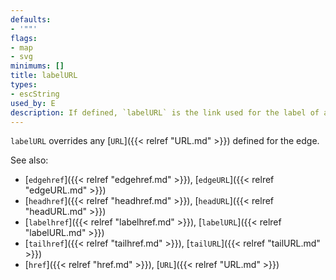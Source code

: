 ```yaml
---
defaults:
- '""'
flags:
- map
- svg
minimums: []
title: labelURL
types:
- escString
used_by: E
description: If defined, `labelURL` is the link used for the label of an edge
---
```


`labelURL` overrides any [`URL`]({{< relref "URL.md" >}}) defined for the edge.

See also:

- [`edgehref`]({{< relref "edgehref.md" >}}), [`edgeURL`]({{< relref "edgeURL.md" >}})
- [`headhref`]({{< relref "headhref.md" >}}), [`headURL`]({{< relref "headURL.md" >}})
- [`labelhref`]({{< relref "labelhref.md" >}}), [`labelURL`]({{< relref "labelURL.md" >}})
- [`tailhref`]({{< relref "tailhref.md" >}}), [`tailURL`]({{< relref "tailURL.md" >}})
- [`href`]({{< relref "href.md" >}}), [`URL`]({{< relref "URL.md" >}})

